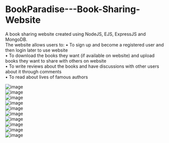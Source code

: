 # BookParadise---Book-Sharing-Website
A book sharing website created using NodeJS, EJS, ExpressJS and MongoDB. <br>
The website allows users to:
•	To sign up and become a registered user and then login later to use website <br>
•	To download the books they want (if available on website) and upload books they want to share with others on website  <br>
•	To write reviews about the books and have discussions with other users about it through comments <br>
•	To read about lives of famous authors <br>

![image](https://user-images.githubusercontent.com/64033478/210495490-eb3345df-f1a3-4f34-b486-aa8788de813c.png) <br>
![image](https://user-images.githubusercontent.com/64033478/210495545-7a117c7a-76c5-4d17-9904-db338166b0c0.png) <br>
![image](https://user-images.githubusercontent.com/64033478/210495584-56588464-5648-4143-94f3-bacf32b9339f.png) <br>
![image](https://user-images.githubusercontent.com/64033478/210495631-f56a5e20-c8b9-47b9-9927-19d16222d354.png) <br>
![image](https://user-images.githubusercontent.com/64033478/210495703-0433d45e-a871-4cf6-9f1d-f13adaca042e.png) <br>
![image](https://user-images.githubusercontent.com/64033478/210495751-29289969-a78c-4d0e-a6f9-fe31fe646d73.png) <br>
![image](https://user-images.githubusercontent.com/64033478/210495822-f094c0b7-07a3-4fb6-875d-dc0503db0e6d.png) <br>
![image](https://user-images.githubusercontent.com/64033478/210495863-bd3ae0c2-6596-487c-a5d5-de9c00b9e02d.png) <br>
![image](https://user-images.githubusercontent.com/64033478/210495896-5effeebf-dfb8-4f83-a980-9546d41f5219.png) <br>
![image](https://user-images.githubusercontent.com/64033478/210495944-dfe08c67-439e-438a-86e2-97de5670c25e.png) <br>
